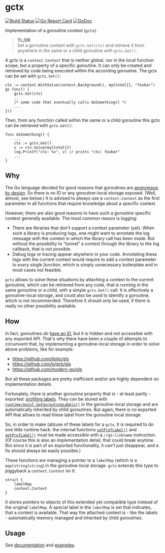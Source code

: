 # gctx
[![Build Status](https://github.com/ansiwen/gctx/workflows/CI/badge.svg?branch=master)](https://github.com/ansiwen/gctx/actions?query=branch%3Amaster)
[![Go Report Card](https://goreportcard.com/badge/github.com/ansiwen/gctx)](https://goreportcard.com/report/github.com/ansiwen/gctx)
[![GoDoc](https://pkg.go.dev/badge/github.com/ansiwen/gctx?status.svg)](https://pkg.go.dev/github.com/ansiwen/gctx?tab=doc)

Implementation of a goroutine context (`gctx`).

> **TL;DR** \
> Set a goroutine context with `gctx.Set(ctx)` and retrieve it from anywhere in
> the same or a child goroutine with `gctx.Get()`.

A gctx is a `context.Context` that is neither global, nor in the local function
scope, but a property of a specific goroutine. It can only be created and
retrieved by code being executed within the according goroutine. The gctx can be
set with `gctx.Set()`:

```golang
ctx := context.WithValue(context.Background(), myCtxVal{}, "foobar")
go func() {
    gctx.Set(ctx)
    ...
    /* some code that eventually calls doSomething() */
    ...
}()
```

Then, from any function called within the same or a child goroutine this gctx
can be retrieved with `gctx.Get()`:

```golang
func doSomething() {
    ...
    ctx := gctx.Get()
    v := ctx.Value(myCtxVal{})
    log.Printf("ctx: %v", v) // prints "ctx: foobar"
    ...
}
```


## Why
The Go language decided for good reasons that goroutines are [anonymous by
design](https://go.dev/doc/faq#no_goroutine_id). So there is no ID or any
goroutine-local storage exposed. (Well, almost, see below.) It is advised to
always use a `context.Context` as the first parameter in all functions that
require knowledge about a specific context.

However, there are also good reasons to have such a goroutine specific context
generally available. The most common reason is logging:

- There are libraries that don't support a context parameter (yet). When such a
  library is producing logs, one might want to annotate the log message with the
  context in which the library call has been made. But without the possibility
  to "tunnel" a context through the library to the log callback, that is not
  possible.
- Debug logs or tracing appear *anywhere* in your code. Annotating these logs
  with the current context would require to add a context parameter to *every*
  *single* *function*, which is simply unnecessary boilerplate and in most cases
  not feasible.

`gctx` allows to solve these situations by attaching a context to the current
goroutine, which can be retrieved from any code, that is running in the same
goroutine or a child, with a simple `gctx.Get()` call. It is effectively a
goroutine-local storage, and could also be used to identify a goroutine, which
is not recommended. Therefore it should only be used, if there is really no
other possibility available.

## How
In fact, goroutines *do* [have an
ID](https://github.com/golang/go/blob/851ecea4cc99ab276109493477b2c7e30c253ea8/src/runtime/runtime2.go#L438),
but it is hidden and not accessible with any exported API. That's why there have
been a couple of attempts to circumvent that, by implementing a goroutine-local
storage in order to solve above problems, like for example:
 - https://github.com/jtolio/gls
 - https://github.com/tylerb/gls
 - https://github.com/modern-go/gls

But all these packages are pretty inefficient and/or are highly dependent on
implementation details.

Fortunately, there is another goroutine property that *is* - at least partly -
exported: [profiling labels](https://pkg.go.dev/runtime/pprof). They can be
stored with
[`runtime/pprof.SetGoroutineLabels()`](https://pkg.go.dev/runtime/pprof#SetGoroutineLabels)
in the goroutine-local storage and are automatically inherited by child
goroutines. But again, there is no exported API that allows to read these label
from the goroutine local storage.

So, in order to make (ab)use of these labels for a `gctx`, it is required to do
one little runtime hack: the internal functions
[`setProfLabel()`](https://github.com/golang/go/blob/851ecea4cc99ab276109493477b2c7e30c253ea8/src/runtime/proflabel.go#L12)
and
[`getProfLabel()`](https://github.com/golang/go/blob/851ecea4cc99ab276109493477b2c7e30c253ea8/src/runtime/proflabel.go#L38)
must be made accessible with a `//go:linkname` instruction. (Of course this is
also an implementation detail, that could break anytime. But since it is part of
an exported functionality, it can't just disappear, and a fix should always be
easily possible.)

These functions are managing a pointer to a `labelMap` (which is a
`map[string]string`) in the goroutine-local storage. `gctx` extends this type to
piggyback a `context.Context` on it:

```golang
struct {
	labelMap
	context.Context
}
```

It stores pointers to objects of this extended yet compatible type instead of
the original `labelMap`. A special label in the `labelMap` is set that
indicates, that a context is available. That way the attached context is - like
the labels - automatically memory managed and inherited by child goroutines. 

## Usage

See
[documentation](https://pkg.go.dev/github.com/ansiwen/gctx#section-documentation)
and [examples](https://pkg.go.dev/github.com/ansiwen/gctx#pkg-examples).

